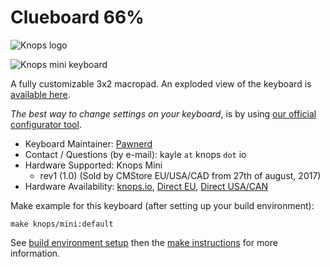 # Clueboard 66%

![Knops logo](http://knops.io/img/Knops_logo.jpg)

![Knops mini keyboard](https://i.imgur.com/AMrXVi4.jpg)

A fully customizable 3x2 macropad. An exploded view of the keyboard is [available here](https://i.imgur.com/H83l5H8.gif).

*The best way to change settings on your keyboard*, is by using [our official configurator tool](http://knops.io/configurator.html).

* Keyboard Maintainer: [Pawnerd](https://github.com/pawnerd)
* Contact / Questions (by e-mail): kayle `at` knops `dot` io
* Hardware Supported: Knops Mini
  * rev1 (1.0) (Sold by CMStore EU/USA/CAD from 27th of august, 2017)
* Hardware Availability: [knops.io](http://knops.io/knopsmini.html), [Direct EU](http://www.cmstore.eu/maker-made/knops-mini-macro-keyboard/), [Direct USA/CAN](http://www.cmstore-usa.com/knops-mini-macro-keyboard/)

Make example for this keyboard (after setting up your build environment):

    make knops/mini:default

See [build environment setup](https://docs.qmk.fm/build_environment_setup.html) then the [make instructions](https://docs.qmk.fm/make_instructions.html) for more information.